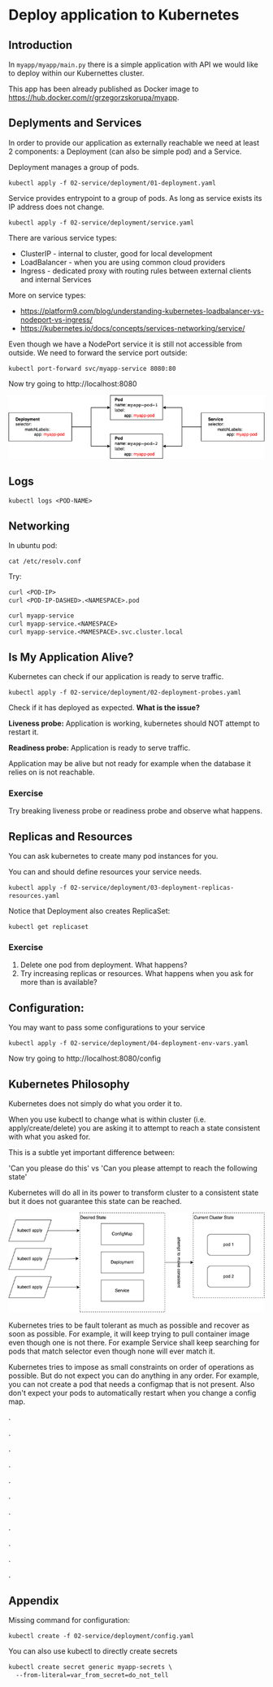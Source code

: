 # Deploy application to Kubernetes #

## Introduction

In `myapp/myapp/main.py` there is a simple application with API we would like to
deploy within our Kubernettes cluster.

This app has been already published as Docker image
to https://hub.docker.com/r/grzegorzskorupa/myapp.

## Deplyments and Services

In order to provide our application as externally reachable we need at least 2
components: a Deployment (can also be simple pod) and a Service.

Deployment manages a group of pods.

```shell
kubectl apply -f 02-service/deployment/01-deployment.yaml
```

Service provides entrypoint to a group of pods. As long as service exists its IP
address does not change.

```shell
kubectl apply -f 02-service/deployment/service.yaml
```

There are various service types:

- ClusterIP - internal to cluster, good for local development
- LoadBalancer - when you are using common cloud providers
- Ingress - dedicated proxy with routing rules between external clients and
  internal Services

More on service types:

- https://platform9.com/blog/understanding-kubernetes-loadbalancer-vs-nodeport-vs-ingress/
- https://kubernetes.io/docs/concepts/services-networking/service/

Even though we have a NodePort service it is still not accessible from outside.
We need to forward the service port outside:

```shell
kubectl port-forward svc/myapp-service 8080:80
```

Now try going to http://localhost:8080

![Deployment and Service](img/service_selectors.drawio.png)

## Logs

```shell
kubectl logs <POD-NAME>
```

## Networking

In ubuntu pod:

```shell
cat /etc/resolv.conf
```

Try:

```shell
curl <POD-IP>
curl <POD-IP-DASHED>.<NAMESPACE>.pod
```

```shell
curl myapp-service
curl myapp-service.<NAMESPACE>
curl myapp-service.<MAMESPACE>.svc.cluster.local
```

## Is My Application Alive?

Kubernetes can check if our application is ready to serve traffic.

```shell
kubectl apply -f 02-service/deployment/02-deployment-probes.yaml
```

Check if it has deployed as expected. **What is the issue?**

**Liveness probe:** Application is working, kubernetes should NOT attempt to
restart it.

**Readiness probe:** Application is ready to serve traffic.

Application may be alive but not ready for example when the database it relies
on is not reachable.

### Exercise

Try breaking liveness probe or readiness probe and observe what happens.

## Replicas and Resources

You can ask kubernetes to create many pod instances for you.

You can and should define resources your service needs.

```shell
kubectl apply -f 02-service/deployment/03-deployment-replicas-resources.yaml
```

Notice that Deployment also creates ReplicaSet:

```shell
kubectl get replicaset
```

### Exercise

1. Delete one pod from deployment. What happens?
2. Try increasing replicas or resources. What happens when you ask for more than
   is available?

## Configuration:

You may want to pass some configurations to your service

```shell
kubectl apply -f 02-service/deployment/04-deployment-env-vars.yaml
```

Now try going to http://localhost:8080/config

## Kubernetes Philosophy

Kubernetes does not simply do what you order it to.

When you use kubectl to change what is within cluster (i.e. apply/create/delete)
you are asking it to attempt to reach a state consistent with what you asked
for.

This is a subtle yet important difference between:

'Can you please do this' vs 'Can you please attempt to reach the following
state'

Kubernetes will do all in its power to transform cluster to a consistent state
but it does not guarantee this state can be reached.

![Manifests vs cluster state](img/kubernetes_manifests.drawio.png)

Kubernetes tries to be fault tolerant as much as possible and recover as soon as
possible. For example, it will keep trying to pull container image even though
one is not there. For example Service shall keep searching for pods that match
selector even though none will ever match it.

Kubernetes tries to impose as small constraints on order of operations as
possible. But do not expect you can do anything in any order. For example, you
can not create a pod that needs a configmap that is not present. Also don't
expect your pods to automatically restart when you change a config map.

.

.

.

.

.

.

.

.

.

.

.

## Appendix

Missing command for configuration:

```shell
kubectl create -f 02-service/deployment/config.yaml
```

You can also use kubectl to directly create secrets

```shell
kubectl create secret generic myapp-secrets \
  --from-literal=var_from_secret=do_not_tell
```
